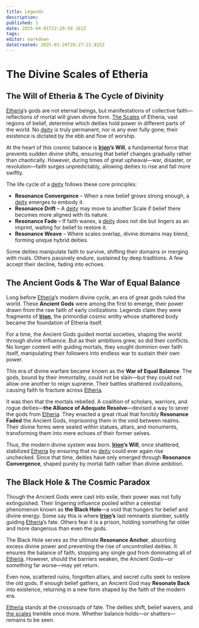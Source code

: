 ```yaml
---
title: Legends
description: 
published: 1
date: 2025-04-01T22:29:59.161Z
tags: 
editor: markdown
dateCreated: 2025-03-20T20:27:22.815Z
---
```


# The Divine Scales of Etheria

## The Will of Etheria & The Cycle of Divinity
[Etheria](/etheria.md)’s gods are not eternal beings, but manifestations of collective faith—reflections of mortal will given divine form. [The Scales](/location/landmark/scale/the-scales.md) of Etheria, vast regions of belief, determine which deities hold power in different parts of the world. No [deity](/structure/mechanic/deity.md) is truly permanent, nor is any ever fully gone; their existence is dictated by the ebb and flow of worship.

At the heart of this cosmic balance is **[Irion](/being/deity/irion.md)’s Will**, a fundamental force that prevents sudden divine shifts, ensuring that belief changes gradually rather than chaotically. However, during times of great upheaval—war, disaster, or revolution—faith surges unpredictably, allowing deities to rise and fall more swiftly.

The life cycle of a [deity](/structure/mechanic/deity.md) follows these core principles:

- **Resonance Convergence** – When a new belief grows strong enough, a [deity](/structure/mechanic/deity.md) emerges to embody it.
- **Resonance Drift** – A [deity](/structure/mechanic/deity.md) may move to another Scale if belief there becomes more aligned with its nature.
- **Resonance Fade** – If faith wanes, a [deity](/structure/mechanic/deity.md) does not die but lingers as an imprint, waiting for belief to restore it.
- **Resonance Weave** – Where scales overlap, divine domains may blend, forming unique hybrid deities.

Some deities manipulate faith to survive, shifting their domains or merging with rivals. Others passively endure, sustained by deep traditions. A few accept their decline, fading into echoes.

## The Ancient Gods & The War of Equal Balance
Long before [Etheria](/etheria.md)’s modern divine cycle, an era of great gods ruled the world. These **Ancient Gods** were among the first to emerge, their power drawn from the raw faith of early civilizations. Legends claim they were fragments of **[Irion](/being/deity/irion.md)**, the primordial cosmic entity whose shattered body became the foundation of Etheria itself.

For a time, the Ancient Gods guided mortal societies, shaping the world through divine influence. But as their ambitions grew, so did their conflicts. No longer content with guiding mortals, they sought dominion over faith itself, manipulating their followers into endless war to sustain their own power.

This era of divine warfare became known as the **War of Equal Balance**. The gods, bound by their immortality, could not be slain—but they could not allow one another to reign supreme. Their battles shattered civilizations, causing faith to fracture across [Etheria](/etheria.md).

It was then that the mortals rebelled. A coalition of scholars, warriors, and rogue deities—**the Alliance of Adequate Resolve**—devised a way to sever the gods from [Etheria](/etheria.md). They enacted a great ritual that forcibly **Resonance Faded** the Ancient Gods, imprisoning them in the void between realms. Their divine forms were sealed within statues, altars, and monuments, transforming them into mere echoes of their former selves.

Thus, the modern divine system was born. **[Irion](/being/deity/irion.md)’s Will**, once shattered, stabilized [Etheria](/etheria.md) by ensuring that no [deity](/structure/mechanic/deity.md) could ever again rise unchecked. Since that time, deities have only emerged through **Resonance Convergence**, shaped purely by mortal faith rather than divine ambition.

## The Black Hole & The Cosmic Paradox
Though the Ancient Gods were cast into exile, their power was not fully extinguished. Their lingering influence pooled within a celestial phenomenon known as **the Black Hole**—a void that hungers for belief and divine energy. Some say this is where **[Irion](/being/deity/irion.md)’s** last remnants slumber, subtly guiding [Etheria](/etheria.md)’s fate. Others fear it is a prison, holding something far older and more dangerous than even the gods.

The Black Hole serves as the ultimate **Resonance Anchor**, absorbing excess divine power and preventing the rise of uncontrolled deities. It ensures the balance of faith, stopping any single god from dominating all of [Etheria](/etheria.md). However, should the barriers weaken, the Ancient Gods—or something far worse—may yet return.

Even now, scattered ruins, forgotten altars, and secret cults seek to restore the old gods. If enough belief gathers, an Ancient God may **Resonate Back** into existence, returning in a new form shaped by the faith of the modern era.

[Etheria](/etheria.md) stands at the crossroads of fate. The deities shift, belief wavers, and [the scales](/location/landmark/scale/the-scales.md) tremble once more. Whether balance holds—or shatters—remains to be seen.
